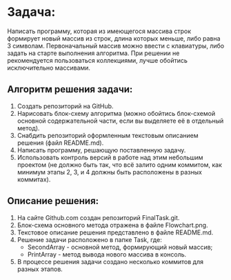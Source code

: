 # Задача: 
Написать программу, которая из имеющегося массива строк формирует новый массив из строк, длина которых меньше, либо равна 3 символам. Первоначальный массив можно ввести с клавиатуры, либо задать на старте выполнения алгоритма. При решении не рекомендуется пользоваться коллекциями, лучше обойтись исключительно массивами.

## Алгоритм решения задачи:
1. Создать репозиторий на GitHub.
2. Нарисовать блок-схему алгоритма (можно обойтись блок-схемой основной содержательной части, если вы выделяете её в отдельный метод).
3. Снабдить репозиторий оформленным текстовым описанием решения (файл README.md).
4. Написать программу, решающую поставленную задачу.
5. Использовать контроль версий в работе над этим небольшим проектом (не должно быть так, что всё залито одним коммитом, как минимум этапы 2, 3, и 4 должны быть расположены в разных коммитах).

## Описание решения:
1. На сайте Github.com создан репозиторий FinalTask.git.
2. Блок-схема основного метода отражена в файле Flowchart.png.
3. Текстовое описание решения представлено в файле README.md.
4. Решение задачи расположено в папке Task, где:
    * SecondArray - основной метод, формирующий новый массив;
    * PrintArray - метод вывода нового массива в консоль.
5. В процессе решения задачи создано несколько коммитов для разных этапов.